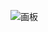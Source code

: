 ![画板](https://cdn.nlark.com/yuque/0/2025/jpeg/2639475/1736311734354-76e87880-e3f5-4c1f-b128-b7176bfd88d6.jpeg)

